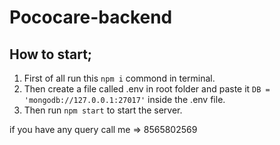 # Pococare-backend
 
## How to start;
1. First of all run this ```npm i``` commond in terminal.
2. Then create a file called .env in root folder and paste it ```DB = 'mongodb://127.0.0.1:27017'``` inside the .env file.
3. Then run ```npm start``` to start the server.

if you have any query call me => 8565802569
